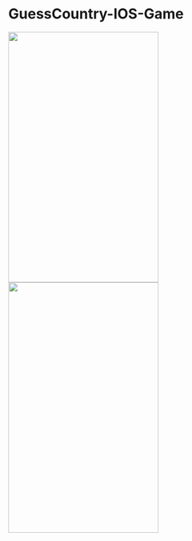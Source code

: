 # GuessCountry-IOS-Game

<p>
<img src ="https://user-images.githubusercontent.com/70285394/209467507-8750edd6-6d24-48f1-bee4-981fa0fd4c59.png"  width=300 height= 500/>


<img src ="https://user-images.githubusercontent.com/70285394/209467501-504bc81c-1c02-4738-bef5-3153ec898fbc.png" width=300 height= 500/>
<p/>
